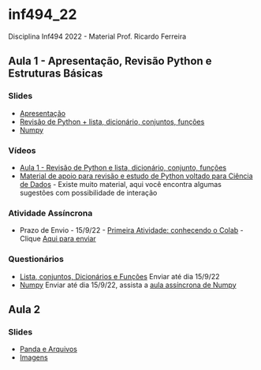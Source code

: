 # inf494_22
Disciplina Inf494 2022 - Material Prof. Ricardo Ferreira

## Aula 1 - Apresentação, Revisão Python e Estruturas Básicas

### Slides
* [Apresentação](https://docs.google.com/presentation/d/1dZ98alJoRhPi1VDhi6TzLJU6KWIxZ1s3OOfT0k6bXEQ/edit?usp=sharing)
* [Revisão de Python + lista, dicionário, conjuntos, funções](https://docs.google.com/presentation/d/1IkYe5iB5MkWd0CNRco209fyV3zhBc5bquIcuDvWlESI/edit?usp=sharing)
* [Numpy](https://docs.google.com/presentation/d/1ivNqX7_H_1pRpoWrD0lsfyBqi8tnhCR66xE7oM_r5ok/edit?usp=sharing)

### Vídeos

* [Aula 1 - Revisão de Python e lista, dicionário, conjunto, funções](https://www.youtube.com/playlist?list=PLcvOyD_LMr6k4QDC3gTIn5XxB0fyNq89_)
* [Material de apoio para revisão e estudo de Python voltado para Ciência de Dados](https://www.youtube.com/playlist?list=PLcvOyD_LMr6ncgoZJsCXG_BPRnsz3nVvH) - Existe muito material, aqui você encontra algumas sugestões com possibilidade de interação

### Atividade Assíncrona

* Prazo de Envio - 15/9/22 - [Primeira Atividade: conhecendo o Colab](https://colab.research.google.com/drive/1dci5GOtTuFzD3SUgdsn6FKq8KpsdiRmp?usp=sharing) - Clique [Aqui para enviar](https://forms.gle/iRELZ8ZVK346v5PU6)

### Questionários

* [Lista, conjuntos, Dicionários e Funções](https://forms.gle/2NVgwqyJ5GJrZdWD9) Enviar até dia 15/9/22
* [Numpy](https://forms.gle/ffVVEtrvs9oG6YQ67) Enviar até dia 15/9/22, assista a [aula assíncrona de Numpy](https://www.youtube.com/playlist?list=PLcvOyD_LMr6mEmqC6rOqyj8AEwWqGC5xs)

## Aula 2

### Slides
* [Panda e Arquivos](https://docs.google.com/presentation/d/1I63gxMrc6Ou92q1HBh0tOncDnc7PqzAGhnGFXAR7gow/edit?usp=sharing)
* [Imagens](https://docs.google.com/presentation/d/11FY08xMHfddQufjZ13BCNkEY_jKA2CYNPAH0Sy5EI7w/edit?usp=sharing)
